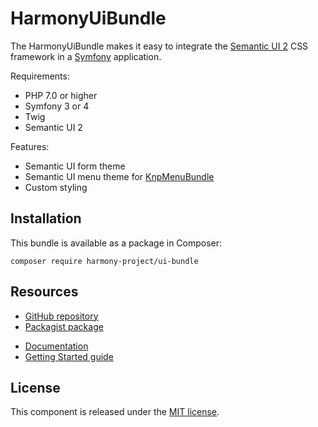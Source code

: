 HarmonyUiBundle
===============

The HarmonyUiBundle makes it easy to integrate the [Semantic UI 2][semantic-ui] CSS framework in a [Symfony][symfony] application.

Requirements:
- PHP 7.0 or higher
- Symfony 3 or 4
- Twig
- Semantic UI 2

Features:
- Semantic UI form theme
- Semantic UI menu theme for [KnpMenuBundle][knp-menu-bundle]
- Custom styling

Installation
------------
This bundle is available as a package in Composer:

    composer require harmony-project/ui-bundle

Resources
-------------
* [GitHub repository](https://github.com/harmony-project/ui-bundle)
* [Packagist package](https://packagist.org/packages/harmony-project/ui-bundle)

<!-- Line break -->

* [Documentation](http://harmony-project.io/docs/ui-bundle)
* [Getting Started guide](http://harmony-project.io/docs/ui-bundle/getting-started)

License
-------
This component is released under the [MIT license](https://github.com/harmony-project/ui-bundle/blob/master/license).

[symfony]: http://symfony.com
[semantic-ui]: https://semantic-ui.com
[knp-menu-bundle]: https://github.com/KnpLabs/KnpMenuBundle
